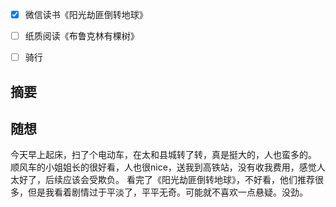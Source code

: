 - [x] 微信读书《阳光劫匪倒转地球》
- [ ] 纸质阅读《布鲁克林有棵树》
- [ ] 骑行


## 摘要


## 随想
今天早上起床，扫了个电动车，在太和县城转了转，真是挺大的，人也蛮多的。
顺风车的小姐姐长的很好看，人也很nice，送我到高铁站，没有收我费用，感觉人太好了，后续应该会受欺负。
看完了《阳光劫匪倒转地球》，不好看，他们推荐很多，但是我看着剧情过于平淡了，平平无奇。可能就不喜欢一点悬疑。没劲。

